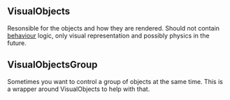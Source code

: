 VisualObjects
-----

Resonsible for the objects and how they are rendered.
Should not contain [behaviour](../behaviours/Behaviour.md) logic, only visual representation and possibly physics in the future.


VisualObjectsGroup
-----
Sometimes you want to control a group of objects at the same time. This is a wrapper around VisualObjects to help with that.